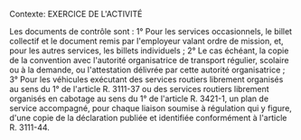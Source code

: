 Contexte: EXERCICE DE L'ACTIVITÉ

Les documents de contrôle sont : 1° Pour les services occasionnels, le billet collectif et le document remis par l'employeur valant ordre de mission, et, pour les autres services, les billets individuels ; 2° Le cas échéant, la copie de la convention avec l'autorité organisatrice de transport régulier, scolaire ou à la demande, ou l'attestation délivrée par cette autorité organisatrice ; 3° Pour les véhicules exécutant des services routiers librement organisés au sens du 1° de l'article R. 3111-37 ou des services routiers librement organisés en cabotage au sens du 1° de l'article R. 3421-1, un plan de service accompagné, pour chaque liaison soumise à régulation qui y figure, d'une copie de la déclaration publiée et identifiée conformément à l'article R. 3111-44.